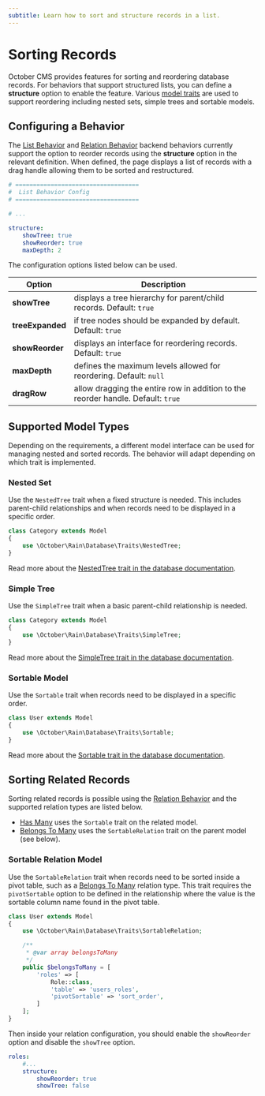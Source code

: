 ```yaml
---
subtitle: Learn how to sort and structure records in a list.
---
```

# Sorting Records

October CMS provides features for sorting and reordering database records. For behaviors that support structured lists, you can define a **structure** option to enable the feature. Various [model traits](../database/traits.md) are used to support reordering including nested sets, simple trees and sortable models.

## Configuring a Behavior

The [List Behavior](../backend/lists.md) and [Relation Behavior](../backend/relations.md) backend behaviors currently support the option to reorder records using the **structure** option in the relevant definition. When defined, the page displays a list of records with a drag handle allowing them to be sorted and restructured.

```yaml
# ===================================
#  List Behavior Config
# ===================================

# ...

structure:
    showTree: true
    showReorder: true
    maxDepth: 2
```

The configuration options listed below can be used.

Option | Description
------------- | -------------
**showTree** | displays a tree hierarchy for parent/child records. Default: `true`
**treeExpanded** | if tree nodes should be expanded by default. Default: `true`
**showReorder** | displays an interface for reordering records. Default: `true`
**maxDepth** | defines the maximum levels allowed for reordering. Default: `null`
**dragRow** | allow dragging the entire row in addition to the reorder handle. Default: `true`

## Supported Model Types

Depending on the requirements, a different model interface can be used for managing nested and sorted records. The behavior will adapt depending on which trait is implemented.

### Nested Set

Use the `NestedTree` trait when a fixed structure is needed. This includes parent-child relationships and when records need to be displayed in a specific order.

```php
class Category extends Model
{
    use \October\Rain\Database\Traits\NestedTree;
}
```

Read more about the [NestedTree trait in the database documentation](../database/traits.md#oc-nested-tree).

### Simple Tree

Use the `SimpleTree` trait when a basic parent-child relationship is needed.

```php
class Category extends Model
{
    use \October\Rain\Database\Traits\SimpleTree;
}
```

Read more about the [SimpleTree trait in the database documentation](../database/traits.md#oc-simple-tree).

### Sortable Model

Use the `Sortable` trait when records need to be displayed in a specific order.

```php
class User extends Model
{
    use \October\Rain\Database\Traits\Sortable;
}
```

Read more about the [Sortable trait in the database documentation](../database/traits.md#oc-sortable).

## Sorting Related Records

Sorting related records is possible using the [Relation Behavior](../backend/relations.md) and the supported relation types are listed below.

- [Has Many](../database/relations.md#relation-one-to-many) uses the `Sortable` trait on the related model.
- [Belongs To Many](../database/relations.md#relation-many-to-many) uses the `SortableRelation` trait on the parent model (see below).

<a id="oc-sortable-relation-model"></a>
### Sortable Relation Model

Use the `SortableRelation` trait when records need to be sorted inside a pivot table, such as a [Belongs To Many](database/relations.md#many-to-many) relation type. This trait requires the `pivotSortable` option to be defined in the relationship where the value is the sortable column name found in the pivot table.

```php
class User extends Model
{
    use \October\Rain\Database\Traits\SortableRelation;

    /**
     * @var array belongsToMany
     */
    public $belongsToMany = [
        'roles' => [
            Role::class,
            'table' => 'users_roles',
            'pivotSortable' => 'sort_order',
        ]
    ];
}
```

Then inside your relation configuration, you should enable the `showReorder` option and disable the `showTree` option.

```yaml
roles:
    #...
    structure:
        showReorder: true
        showTree: false
```
